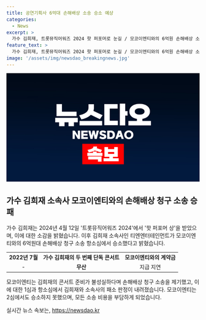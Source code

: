 ```yaml
---
title: 공연기획사 6억대 손해배상 소송 승소 예상
categories:
  - News
excerpt: >
  가수 김희재, 트롯뮤직어워즈 2024 핫 퍼포머로 눈길 / 모코이엔티와의 6억원 손해배상 소송 항소심에서 승소 / 서울고법 원고 항소 모두 기각, 소송 비용은 원고 부담 / 모코이엔티, 김희재 콘서트 무산 주장했지만 법원 판결은 김희재 손 들어줘 / 1심과 2심 판결 일관되게 김희재 손 들어져
feature_text: >
  가수 김희재, 트롯뮤직어워즈 2024 핫 퍼포머로 눈길 / 모코이엔티와의 6억원 손해배상 소송 항소심에서 승소 / 서울고법 원고 항소 모두 기각, 소송 비용은 원고 부담 / 모코이엔티, 김희재 콘서트 무산 주장했지만 법원 판결은 김희재 손 들어줘 / 1심과 2심 판결 일관되게 김희재 손 들어져
image: '/assets/img/newsdao_breakingnews.jpg'
---
```


<p><img src="/assets/img/newsdao_breakingnews.jpg" alt="bookingtag 속보" /></p>

<h2 data-ke-size="size26">가수 김희재 소속사 모코이엔티와의 손해배상 청구 소송 승패</h2>

<p data-ke-size="size16">가수 김희재는 2024년 4월 12일 '트롯뮤직어워즈 2024'에서 '핫 퍼포머 상'을 받았으며, 이에 대한 소감을 밝혔습니다. 이후 김희재 소속사인 티엔엔터테인먼트가 모코이엔티와의 6억원대 손해배상 청구 소송 항소심에서 승소했다고 밝혔습니다.</p>

<table>
  <tr>
    <td style="text-align: center; height: 17px;"><b>2022년 7월</b></td>
    <td style="text-align: center; height: 17px;"><b>가수 김희재의 두 번째 단독 콘서트</b></td>
    <td style="text-align: center; height: 17px;"><b>모코이엔티와의 계약금</b></td>
  </tr>
  <tr>
    <td style="text-align: center; height: 17px;">-</td>
    <td style="text-align: center; height: 17px;"><b>무산</b></td>
    <td style="text-align: center; height: 17px;">지급 지연</td>
  </tr>
</table>

<p data-ke-size="size16">모코이엔티는 김희재의 콘서트 준비가 불성실하다며 손해배상 청구 소송을 제기했고, 이에 대한 1심과 항소심에서 김희재와 소속사의 패소 판정이 내려졌습니다. 모코이엔티는 2심에서도 승소하지 못했으며, 모든 소송 비용을 부담하게 되었습니다.</p>
실시간 뉴스 속보는, <a href="https://newsdao.kr" rel="dofollow">https://newsdao.kr</a>


